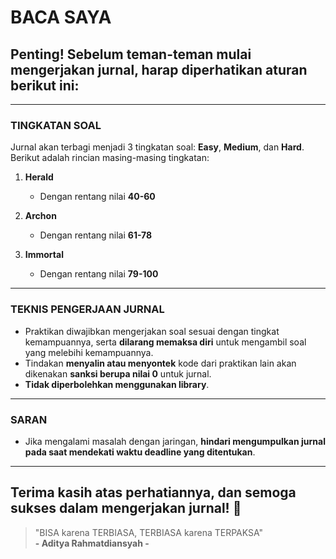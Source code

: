 # BACA SAYA

## Penting! Sebelum teman-teman mulai mengerjakan jurnal, harap diperhatikan aturan berikut ini:

---

### TINGKATAN SOAL

Jurnal akan terbagi menjadi 3 tingkatan soal: **Easy**, **Medium**, dan **Hard**. Berikut adalah rincian masing-masing tingkatan:

1. **Herald**
   - Dengan rentang nilai **40-60**

2. **Archon**
   - Dengan rentang nilai **61-78**

3. **Immortal**
   - Dengan rentang nilai **79-100**

---

### TEKNIS PENGERJAAN JURNAL

- Praktikan diwajibkan mengerjakan soal sesuai dengan tingkat kemampuannya, serta **dilarang memaksa diri** untuk mengambil soal yang melebihi kemampuannya.
- Tindakan **menyalin atau menyontek** kode dari praktikan lain akan dikenakan **sanksi berupa nilai 0** untuk jurnal.
- **Tidak diperbolehkan menggunakan library**.

---

### SARAN

- Jika mengalami masalah dengan jaringan, **hindari mengumpulkan jurnal pada saat mendekati waktu deadline yang ditentukan**.

---

## Terima kasih atas perhatiannya, dan semoga sukses dalam mengerjakan jurnal! 🎉

> "BISA karena TERBIASA, TERBIASA karena TERPAKSA"  
> **- Aditya Rahmatdiansyah -**

